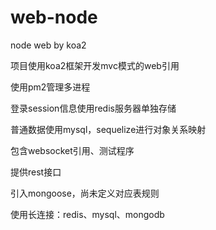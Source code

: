 # web-node
node web by koa2

项目使用koa2框架开发mvc模式的web引用

使用pm2管理多进程

登录session信息使用redis服务器单独存储

普通数据使用mysql，sequelize进行对象关系映射

包含websocket引用、测试程序

提供rest接口

引入mongoose，尚未定义对应表规则

使用长连接：redis、mysql、mongodb

